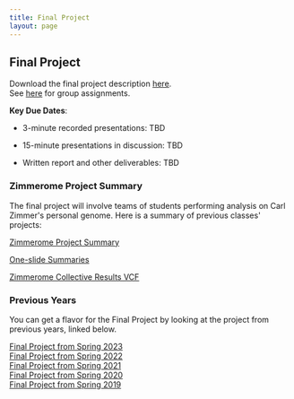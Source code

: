 ```yaml
---
title: Final Project
layout: page
---
```


## Final Project

Download the final project description [here](http://files2.gersteinlab.org/public-docs/2023/04.07/cbb752b23_final_v2.pdf).  
See [here](https://docs.google.com/spreadsheets/d/12eF1q4HXe_D7Pig2947wOGnLPG8hf17inPpPseQwuFw/edit#gid=1373076059) for group assignments.

**Key Due Dates**:

* 3-minute recorded presentations: TBD

* 15-minute presentations in discussion: TBD 

* Written report and other deliverables: TBD


### Zimmerome Project Summary
The final project will involve teams of students performing analysis on Carl Zimmer's personal genome. Here is a summary of previous classes' projects:

[Zimmerome Project Summary](https://lectures.gersteinlab.org/cbb752/zimmerone_projects_summary_2017-2023.pdf)

[One-slide Summaries](https://lectures.gersteinlab.org/cbb752/zimmerone_projects_summary_2017-2023.pptx)

[Zimmerome Collective Results VCF](https://lectures.gersteinlab.org/cbb752/2023.all.vcf.gz)

### Previous Years
You can get a flavor for the Final Project by looking at the project from previous years, linked below.

[Final Project from Spring 2023](https://cbb752b23.gersteinlab.org/final)  
[Final Project from Spring 2022](http://cbb752b22.gersteinlab.org/final)  
[Final Project from Spring 2021](http://cbb752b21.gersteinlab.org/final)  
[Final Project from Spring 2020](http://cbb752b20.gersteinlab.org/final)    
[Final Project from Spring 2019](http://cbb752b19.gersteinlab.org/final)
